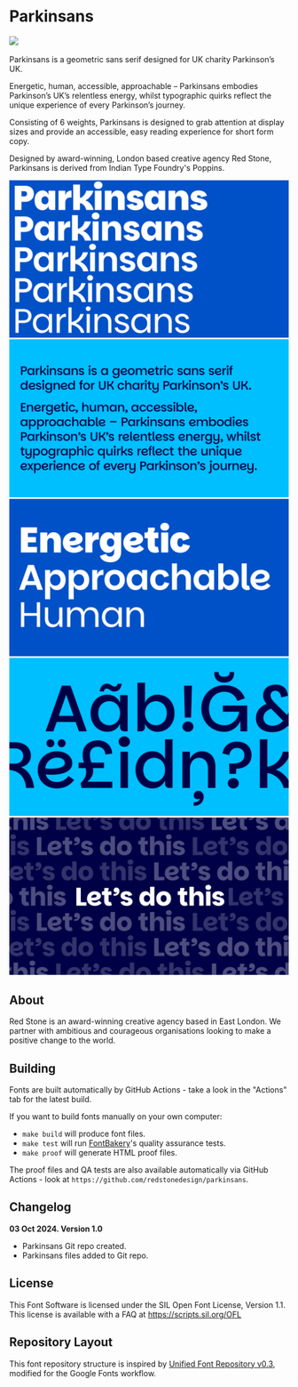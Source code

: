 
# Parkinsans

[![][Fontbakery]](https://redstonedesign.github.io/parkinsans/fontbakery/fontbakery-report.html)


[Fontbakery]: https://img.shields.io/endpoint?url=https%3A%2F%2Fraw.githubusercontent.com%2Fgooglefonts%2Fgooglefonts-project-template%2Fgh-pages%2Fbadges%2Foverall.json


Parkinsans is a geometric sans serif designed for UK charity Parkinson’s UK.

Energetic, human, accessible, approachable – Parkinsans embodies Parkinson’s UK’s relentless energy, whilst typographic quirks reflect the unique experience of every Parkinson’s journey.

Consisting of 6 weights, Parkinsans is designed to grab attention at display sizes and provide an accessible, easy reading experience for short form copy.

Designed by award-winning, London based creative agency Red Stone, Parkinsans is derived from Indian Type Foundry's Poppins.


![Parkinsans](documentation/Parkinsans_Specimen_01.jpg)
![Parkinsans](documentation/Parkinsans_Specimen_02.jpg)
![Parkinsans](documentation/Parkinsans_Specimen_03.jpg)
![Parkinsans](documentation/Parkinsans_Specimen_04.jpg)
![Parkinsans](documentation/Parkinsans_Specimen_05.jpg)

## About

Red Stone is an award-winning creative agency based in East London. We partner with ambitious and courageous organisations looking to make a positive change to the world.

## Building

Fonts are built automatically by GitHub Actions - take a look in the "Actions" tab for the latest build.

If you want to build fonts manually on your own computer:

* `make build` will produce font files.
* `make test` will run [FontBakery](https://github.com/googlefonts/fontbakery)'s quality assurance tests.
* `make proof` will generate HTML proof files.

The proof files and QA tests are also available automatically via GitHub Actions - look at `https://github.com/redstonedesign/parkinsans`.

## Changelog


**03 Oct 2024. Version 1.0**
- Parkinsans Git repo created.
- Parkinsans files added to Git repo.

## License

This Font Software is licensed under the SIL Open Font License, Version 1.1.
This license is available with a FAQ at
https://scripts.sil.org/OFL

## Repository Layout

This font repository structure is inspired by [Unified Font Repository v0.3](https://github.com/unified-font-repository/Unified-Font-Repository), modified for the Google Fonts workflow.
